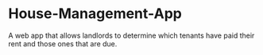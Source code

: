 # House-Management-App
A web app that allows landlords to determine which tenants have paid their rent and those ones that are due.
